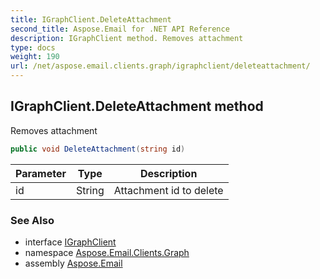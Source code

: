 ```yaml
---
title: IGraphClient.DeleteAttachment
second_title: Aspose.Email for .NET API Reference
description: IGraphClient method. Removes attachment
type: docs
weight: 190
url: /net/aspose.email.clients.graph/igraphclient/deleteattachment/
---
```

## IGraphClient.DeleteAttachment method

Removes attachment

```csharp
public void DeleteAttachment(string id)
```

| Parameter | Type | Description |
| --- | --- | --- |
| id | String | Attachment id to delete |

### See Also

* interface [IGraphClient](../)
* namespace [Aspose.Email.Clients.Graph](../../igraphclient/)
* assembly [Aspose.Email](../../../)


